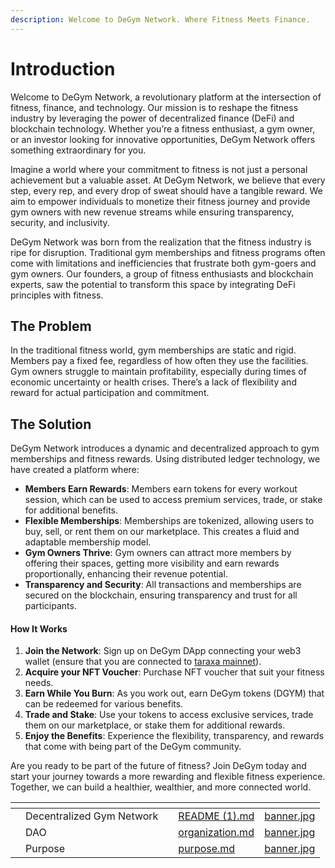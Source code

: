 ```yaml
---
description: Welcome to DeGym Network. Where Fitness Meets Finance.
---
```


# Introduction

Welcome to DeGym Network, a revolutionary platform at the intersection of fitness, finance, and technology. Our mission is to reshape the fitness industry by leveraging the power of decentralized finance (DeFi) and blockchain technology. Whether you’re a fitness enthusiast, a gym owner, or an investor looking for innovative opportunities, DeGym Network offers something extraordinary for you.

Imagine a world where your commitment to fitness is not just a personal achievement but a valuable asset. At DeGym Network, we believe that every step, every rep, and every drop of sweat should have a tangible reward. We aim to empower individuals to monetize their fitness journey and provide gym owners with new revenue streams while ensuring transparency, security, and inclusivity.

DeGym Network was born from the realization that the fitness industry is ripe for disruption. Traditional gym memberships and fitness programs often come with limitations and inefficiencies that frustrate both gym-goers and gym owners. Our founders, a group of fitness enthusiasts and blockchain experts, saw the potential to transform this space by integrating DeFi principles with fitness.

## The Problem

In the traditional fitness world, gym memberships are static and rigid. Members pay a fixed fee, regardless of how often they use the facilities. Gym owners struggle to maintain profitability, especially during times of economic uncertainty or health crises. There’s a lack of flexibility and reward for actual participation and commitment.

## The Solution

DeGym Network introduces a dynamic and decentralized approach to gym memberships and fitness rewards. Using distributed ledger technology, we have created a platform where:

* **Members Earn Rewards**: Members earn tokens for every workout session, which can be used to access premium services, trade, or stake for additional benefits.
* **Flexible Memberships**: Memberships are tokenized, allowing users to buy, sell, or rent them on our marketplace. This creates a fluid and adaptable membership model.
* **Gym Owners Thrive**: Gym owners can attract more members by offering their spaces, getting more visibility and earn rewards proportionally, enhancing their revenue potential.
* **Transparency and Security**: All transactions and memberships are secured on the blockchain, ensuring transparency and trust for all participants.

#### How It Works

1. **Join the Network**: Sign up on DeGym DApp connecting your web3 wallet (ensure that you are connected to [taraxa mainnet](https://docs.taraxa.io/wallet)).
2. **Acquire your NFT Voucher**: Purchase NFT voucher that suit your fitness needs.
3. **Earn While You Burn**: As you work out, earn DeGym tokens (DGYM) that can be redeemed for various benefits.
4. **Trade and Stake**: Use your tokens to access exclusive services, trade them on our marketplace, or stake them for additional rewards.
5. **Enjoy the Benefits**: Experience the flexibility, transparency, and rewards that come with being part of the DeGym community.

Are you ready to be part of the future of fitness? Join DeGym today and start your journey towards a more rewarding and flexible fitness experience. Together, we can build a healthier, wealthier, and more connected world.



<table data-view="cards"><thead><tr><th></th><th></th><th></th><th data-hidden data-card-target data-type="content-ref"></th><th data-hidden data-card-cover data-type="files"></th></tr></thead><tbody><tr><td></td><td>Decentralized Gym Network</td><td></td><td><a href="README (1).md">README (1).md</a></td><td><a href=".gitbook/assets/banner.jpg">banner.jpg</a></td></tr><tr><td></td><td>DAO</td><td></td><td><a href="dao/organization.md">organization.md</a></td><td><a href=".gitbook/assets/banner.jpg">banner.jpg</a></td></tr><tr><td></td><td>Purpose</td><td></td><td><a href="overview/purpose.md">purpose.md</a></td><td><a href=".gitbook/assets/banner.jpg">banner.jpg</a></td></tr></tbody></table>
